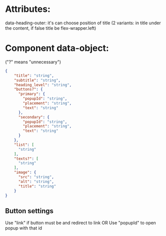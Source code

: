 # Attributes:

data-heading-outer: it's can choose position of title (2 variants: in title under the content, if false title be flex-wrapper.left)

# Component data-object: 
("?" means "unnecessary")
```json
{
    "title": "string",
    "subtitle": "string",
    "heading_level": "string",
    "buttons?": {
      "primary": {
        "popupId": "string",
        "placement": "string",
        "text": "string"
      },
      "secondary": {
        "popupId": "string",
        "placement": "string",
        "text": "string"
      }
    },
    "list": [
      "string"
    ],
    "texts?": [
      "string"
    ],
    "image": {
      "src": "string",
      "alt": "string",
      "title": "string"
    }
}
```
## Button settings
Use "link" if button must be <a> and redirect to link
OR
Use "popupId" to open popup with that id